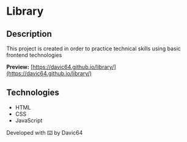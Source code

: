 # Library

## Description
This project is created in order to practice technical skills using basic frontend technologies

**Preview:** [https://davic64.github.io/library/](https://davic64.github.io/library/)

## Technologies
- HTML
- CSS
- JavaScript

Developed with ⌨️ by Davic64